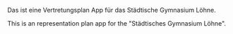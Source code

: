 Das ist eine Vertretungsplan App für das Städtische Gymnasium Löhne.

This is an representation plan app for the "Städtisches Gymnasium Löhne".
